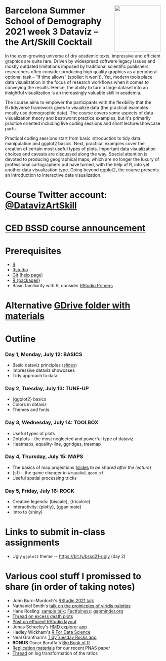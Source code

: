 # <img src="https://i.imgur.com/lLufdBo.png" align="right" width="150" height="150" />  Barcelona Summer School of Demography 2021 week 3 Dataviz – the Art/Skill Cocktail

In the ever-growing universe of dry academic texts, impressive and efficient graphics are quite rare. Driven by widespread software legacy issues and mostly outdated limitations imposed by traditional scientific publishers, researchers often consider producing high quality graphics as a peripheral optional task – “if time allows” (spoiler: it won’t). Yet, modern tools place data visualization in the focus of research workflows when it comes to conveying the results. Hence, the ability to turn a large dataset into an insightful visualization is an increasingly valuable skill in academia.

The course aims to empower the participants with the flexibility that the R+tidyverse framework gives to visualize data (the practical examples mostly use demographic data). The course covers some aspects of data visualization theory and best/worst practice examples, but it's primarily practice oriented including live coding sessions and short lecture/showcase parts.

Practical coding sessions start from basic introduction to tidy data manipulation and ggplot2 basics. Next, practical examples cover the creation of certain most useful types of plots. Important data visualization choices and caveats are discussed along the way. Special attention is devoted to producing geographical maps, which are no longer the luxury of professional cartographers but have turned, with the help of R, into yet another data visualization type. Going beyond ggplot2, the course presents an introduction to interactive data visualization.

# Course Twitter account: [@DatavizArtSkill](https://twitter.com/DatavizArtSkill)

# [CED BSSD course announcement][link]

[link]: https://ced.uab.cat/en/courses/barcelona-summer-school-of-demography/


# Prerequisites
- [R](https://cloud.r-project.org)  
- [Rstudio](https://www.rstudio.com/products/rstudio/download/#download)  
- [Git](https://git-scm.com/downloads) ([help page](https://support.rstudio.com/hc/en-us/articles/200532077-Version-Control-with-Git-and-SVN))
- [R {packages}](/day1/install-pkg.R)
- Basic familiarity with R, consider [RStudio Primers](https://rstudio.cloud/learn/primers)


# Alternative [GDrive folder with materials](https://bit.ly/bssd21-gdrive)


# Outline

### Day 1, Monday, July 12: BASICS
- Basic dataviz principles ([slides][slides-gg])
- Impressive dataviz showcases
- Tidy approach to data

### Day 2, Tuesday, July 13: TUNE-UP
- {ggplot2} basics
- Colors in dataviz
- Themes and fonts

### Day 3, Wednesday, July 14: TOOLBOX
- Useful types of plots
- Dotplots – the most neglected and powerful type of dataviz
- Heatmaps, equality-line, ggridges, treemap

### Day 4, Thursday, July 15: MAPS
- The basics of map projections ([slides][slides-map] *to be shared after the lecture*)
- {sf} – the game changer in #rspatial, `geom_sf`
- Useful spatial processing tricks

### Day 5, Friday, July 16: ROCK
- Creative legends: {biscale}, {tricolore}
- Interactivity: {plotly}, {gganimate}
- Intro to {shiny}

[slides-gg]: https://ikashnitsky.github.io/dataviz-bssd/slides/slides-dataviz-bssd.html
[slides-map]: https://

# Links to submit in-class assignments
- Ugly `ggplot2` theme -- https://bit.ly/bssd21-ugly (day 2)


# Various cool stuff I promissed to share (in order of taking notes)

- John Burn-Murdoch's [RStudio 2021 talk](https://youtu.be/L5_4kuoiiKU)
- Nathaniel Smith's [talk on the proinicples of viridis palettes](https://youtu.be/xAoljeRJ3lU)
- Hans Rosling: [sample talk](https://youtu.be/BZoKfap4g4w); [Factfulness](https://www.amazon.com/Factfulness-Reasons-World-Things-Better/dp/1250107814); [gapminder.org](https://www.gapminder.org/tools/#$chart-type=bubbles&url=v1)
- [Thread on excess death plots](https://twitter.com/ikashnitsky/status/1409472083965349892) 
- [Post on efficient RStudio layout](https://ikashnitsky.github.io/2018/perfect-rstudio-layout/)
- Jonas Schoeley's [HMD explorer app](https://jschoeley.shinyapps.io/hmdexp/)
- Hadley Wickham's [R For Data Science](https://r4ds.had.co.nz)
- Neal Grantham's [TidyTuesday Rocks app](https://nsgrantham.shinyapps.io/tidytuesdayrocks/)
- **BONUS** Oscar Baruffa's [Big Book of R](https://www.bigbookofr.com)
- [Replication materials](https://github.com/ikashnitsky/sex-gap-e0-pnas) for our recent PNAS paper
- [Thread](https://twitter.com/ikashnitsky/status/1380247006170509312) on log transformation of the ratios
